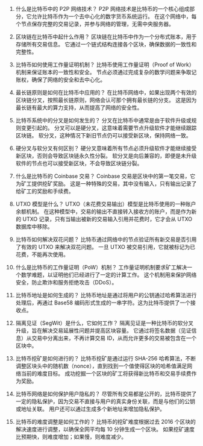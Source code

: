 1. 什么是比特币中的 P2P 网络技术？
P2P 网络技术是比特币的一个核心组成部分，它允许比特币作为一个去中心化的数字货币系统运行。
在这个网络中，每个节点保存完整的交易记录，并参与网络的管理，无需中央服务器。


2. 区块链在比特币中起什么作用？
区块链在比特币中作为一个分布式账本，用于存储所有交易信息。
它通过一个链式结构连接各个区块，确保数据的一致性和完整性。


3. 比特币如何使用工作量证明机制？
比特币使用工作量证明（Proof of Work）机制来保证账本的一致性和安全。
节点必须通过完成复杂的数学问题来争取记账权，确保了网络的安全和去中心化。


4. 最长链原则是如何在比特币中应用的？
在比特币网络中，如果出现两个有效的区块链分叉，按照最长链原则，网络会认可那个拥有最长链的分支。
这是因为最长链有最大的算力支持，从而提高了网络的安全性。



5. 比特币系统中的分叉是如何发生的？
分叉在比特币中通常是由于软件升级或规则变更引起的。
分叉可以是硬分叉，这意味着需要节点升级软件才能继续跟踪区块链。
软分叉，这种情况下新旧节点仍可以接受新区块，保持网络一致。


6. 硬分叉与软分叉有何区别？
硬分叉意味着所有节点必须升级软件才能继续接受新区块，否则会导致区块链永久性分裂。
软分叉是向后兼容的，即便是未升级软件的节点也可以接受新区块，不会导致区块链分裂。


7. 什么是比特币的 Coinbase 交易？
Coinbase 交易是区块中的第一笔交易，它为矿工提供挖矿奖励。
这是一种特殊的交易，其中没有输入，只有输出记录了给矿工的奖励和手续费。


8. UTXO 模型是什么？
UTXO（未花费交易输出）模型是比特币使用的一种账户余额机制。
在这种模型中，交易的输出不直接转入接收方的账户，而是作为新的 UTXO 记录，只有当输出被新的交易输入引用并花费时，它才会从 UTXO 数据库中移除。


9. 比特币如何解决双花问题？
比特币通过网络中的节点验证所有新交易是否引用了有效的 UTXO 来解决双花问题。
一旦 UTXO 被交易引用，它就被标记为已花费，不能再次使用。


10. 什么是比特币的工作量证明（PoW）机制？
工作量证明机制要求矿工解决一个数学难题，以证明他们已经进行了一定的计算工作。
这个机制用来保护网络安全，防止欺诈和服务拒绝攻击（DDoS）。


11. 比特币地址是如何生成的？
比特币地址是通过将用户的公钥通过哈希算法进行处理后，再通过 Base58 编码形式生成的一串字符。这为比特币提供了一个接收点。


12. 隔离见证（SegWit）是什么，它如何工作？
隔离见证是一种比特币的软分叉升级，旨在解决交易延展性问题并提高区块容量。
它通过将签名数据（见证信息）从交易中分离出来，不再计算交易 ID，从而允许更多的交易被包含在一个区块中。


13. 比特币挖矿是如何进行的？
比特币挖矿是通过运行 SHA-256 哈希算法，不断调整区块头中的随机数（nonce），直到找到一个值使得区块的哈希值满足网络当前的难度目标。
成功挖掘一个区块的矿工将获得新比特币和交易手续费作为奖励。



14. 比特币网络是如何保护用户隐私的？
尽管所有交易都是公开的，比特币提供了一定的隐私保护，因为交易不直接与用户的真实身份关联，而是与他们的公钥或地址关联。
用户还可以通过生成多个新地址来增加隐私保护。


15. 比特币的难度调整是如何工作的？
比特币的挖矿难度根据过去 2016 个区块的解决速度进行调整，以确保全网平均每 10 分钟生成一个区块。
如果挖矿速度比预期快，则难度增加；如果慢，则难度减少。
